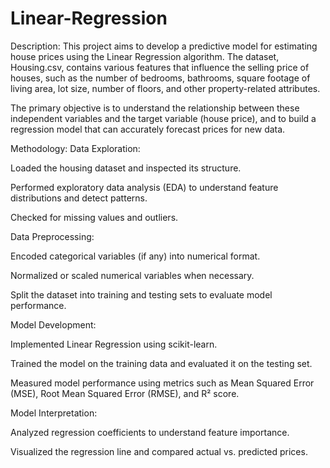 # Linear-Regression
Description:
This project aims to develop a predictive model for estimating house prices using the Linear Regression algorithm. The dataset, Housing.csv, contains various features that influence the selling price of houses, such as the number of bedrooms, bathrooms, square footage of living area, lot size, number of floors, and other property-related attributes.

The primary objective is to understand the relationship between these independent variables and the target variable (house price), and to build a regression model that can accurately forecast prices for new data.

Methodology:
Data Exploration:

Loaded the housing dataset and inspected its structure.

Performed exploratory data analysis (EDA) to understand feature distributions and detect patterns.

Checked for missing values and outliers.

Data Preprocessing:

Encoded categorical variables (if any) into numerical format.

Normalized or scaled numerical variables when necessary.

Split the dataset into training and testing sets to evaluate model performance.

Model Development:

Implemented Linear Regression using scikit-learn.

Trained the model on the training data and evaluated it on the testing set.

Measured model performance using metrics such as Mean Squared Error (MSE), Root Mean Squared Error (RMSE), and R² score.

Model Interpretation:

Analyzed regression coefficients to understand feature importance.

Visualized the regression line and compared actual vs. predicted prices.

